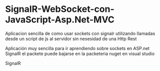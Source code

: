 # SignalR-WebSocket-con-JavaScript-Asp.Net-MVC
Aplicacion  sencilla de como usar sockets con signalr utilizando llamadas desde un script de js al servidor sin nesesidad de una Http Rest

Aplicación muy sencilla para ir aprendiendo sobre sockets en ASP.net 
SignalR el packete puede bajarse en la packeteria nuget en visual studio

SignalR 

